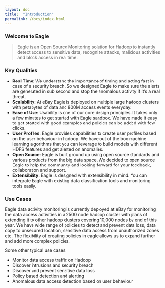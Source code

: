 ```yaml
---
layout: doc
title:  "Introduction" 
permalink: /docs/index.html
---
```


### Welcome to Eagle

> Eagle is an Open Source Monitoring solution for Hadoop to instantly detect access to sensitive data, recognize attacks, malicious activities and block access in real time. 

### Key Qualities

* **Real Time**: We understand the importance of timing and acting fast in case of a security breach. So we designed Eagle to make sure the alerts are generated in sub second and stop the anomalous activity if it’s a real threat.
* **Scalability**: At eBay Eagle is deployed on multiple large hadoop clusters with petabytes of data and 800M access events everyday.
* **Ease of Use**: Usability is one of our core design principles. It takes only a few minutes to get started with Eagle sandbox. We have made it easy to get started with good examples and policies can be added with few clicks.
* **User Profiles**: Eagle provides capabilities to create user profiles based on the user behaviour in hadoop. We have out of the box machine learning algorithms that you can leverage to build models with different HDFS features and get alerted on anomalies. 
* **Open Source**: Eagle is built ground up using open source standards and various products from the big data space. We decided to open source Eagle to help the community and looking forward for your feedback, collaboration and support.
* **Extensibility**: Eagle is designed with extensibility in mind. You can integrate Eagle with existing data classification tools and monitoring tools easily.

### Use Cases

Eagle data activity monitoring is currently deployed at eBay for monitoring the data access activities in a 2500 node hadoop cluster with plans of extending it to other hadoop clusters covering 10,000 nodes by end of this year. We have wide range of policies to detect and prevent data loss, data copy to unsecured location, sensitive data access from unauthorized zones etc. The flexibility of creating policies in eagle allows us to expand further and add more complex policies.

Some other typical use cases:

* Monitor data access traffic on Hadoop
* Discover intrusions and security breach
* Discover and prevent sensitive data loss 
* Policy based detection and alerting 
* Anomalous data access detection based on user behaviour 
